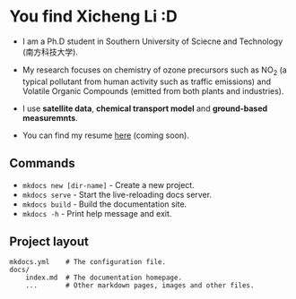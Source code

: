 # You find Xicheng Li :D

- I am a Ph.D student in Southern University of Sciecne and Technology (南方科技大学).  

- My research focuses on chemistry of ozone precursors such as NO<sub>2</sub> (a typical pollutant from human activity such as traffic emissions) and Volatile Organic Compounds (emitted from both plants and industries). 

- I use **satellite data**, **chemical transport model** and **ground-based measuremnts**.

- You can find my resume [here](assets/resume/resume.pdf) (coming soon).


## Commands

* `mkdocs new [dir-name]` - Create a new project.
* `mkdocs serve` - Start the live-reloading docs server.
* `mkdocs build` - Build the documentation site.
* `mkdocs -h` - Print help message and exit.

## Project layout

    mkdocs.yml    # The configuration file.
    docs/
        index.md  # The documentation homepage.
        ...       # Other markdown pages, images and other files.

